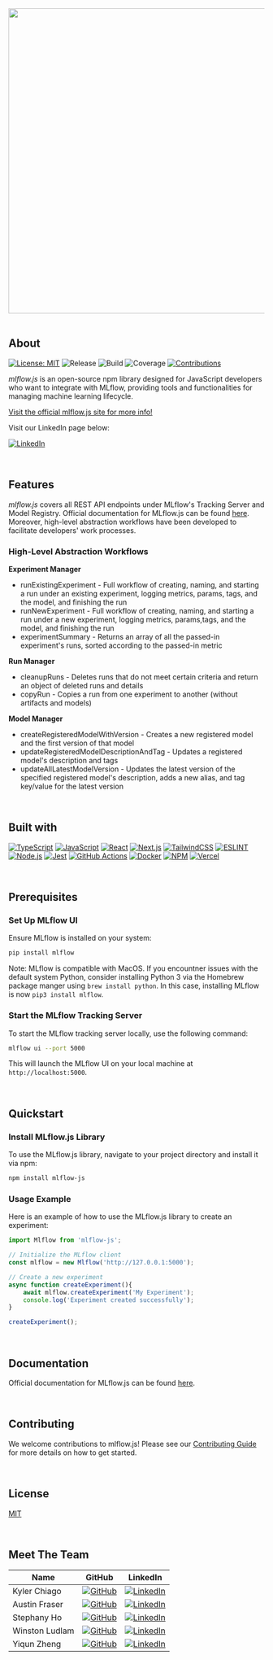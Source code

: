 <div style="text-align: center">
<img src="mlflow-site/public/assets/mlflow-js-logo-whitebg.png" width=600px;"/></div>

<br>

## About

[![License: MIT](https://img.shields.io/badge/License-MIT-blue.svg)](/LICENSE)
![Release](https://img.shields.io/badge/Release-v1.0.0-426B20)
![Build](https://img.shields.io/badge/Build-Passing-brightgreen.svg)
![Coverage](https://img.shields.io/badge/Coverage-80%25-c7ea46.svg)
[![Contributions](https://img.shields.io/badge/Contributions-Welcome-brightgreen.svg)](/CONTRIBUTING.md)

<i>mlflow.js</i> is an open-source npm library designed for JavaScript developers who want to integrate with MLflow, providing tools and functionalities for managing machine learning lifecycle.

<a href="">Visit the official mlflow.js site for more info!</a>

Visit our LinkedIn page below:

[![LinkedIn](https://img.shields.io/badge/LinkedIn-0077B5?style=for-the-badge&logo=linkedin&logoColor=white)](https://www.linkedin.com/company/mlflowjs/)

<br>

## Features

<i>mlflow.js</i> covers all REST API endpoints under MLflow's Tracking Server and Model Registry. Official documentation for MLflow.js can be found <a href="">here</a>. Moreover, high-level abstraction workflows have been developed to facilitate developers' work processes.

### High-Level Abstraction Workflows

**Experiment Manager**

- runExistingExperiment - Full workflow of creating, naming, and starting a run under an existing experiment, logging metrics, params, tags, and the model, and finishing the run
- runNewExperiment - Full workflow of creating, naming, and starting a run under a new experiment, logging metrics, params,tags, and the model, and finishing the run
- experimentSummary - Returns an array of all the passed-in experiment's runs, sorted according to the passed-in metric

**Run Manager**

- cleanupRuns - Deletes runs that do not meet certain criteria and return an object of deleted runs and details
- copyRun - Copies a run from one experiment to another (without artifacts and models)

**Model Manager**

- createRegisteredModelWithVersion - Creates a new registered model and the first version of that model
- updateRegisteredModelDescriptionAndTag - Updates a registered model's description and tags
- updateAllLatestModelVersion - Updates the latest version of the specified registered model's description, adds a new alias, and tag key/value for the latest version

<br>

## Built with

[![TypeScript](https://img.shields.io/badge/TypeScript-0077B5?style=for-the-badge&logo=typescript&logoColor=white)](https://www.typescriptlang.org/)
[![JavaScript](https://img.shields.io/badge/JavaScript-000435?style=for-the-badge&logo=javascript&logoColor=00fff)](https://www.javascript.com/)
[![React](https://img.shields.io/badge/React-36454F?style=for-the-badge&logo=React&logoColor=00fff)](https://react.dev/)
[![Next.js](https://img.shields.io/badge/Next.js-24292e?style=for-the-badge&logo=next.js&logoColor=00fff)](https://nextjs.org/)
[![TailwindCSS](https://img.shields.io/badge/Tailwind_CSS-008080?style=for-the-badge&logo=tailwindcss&logoColor=bfffff)](https://tailwindcss.com/)
[![ESLINT](https://img.shields.io/badge/ESLINT-4B32C3?style=for-the-badge&logo=eslint&logoColor=bfffff)](https://eslint.org/)
[![Node.js](https://img.shields.io/badge/Node.js-339933?style=for-the-badge&logo=node.js&logoColor=ffffff)](https://nodejs.org/en/)
[![Jest](https://img.shields.io/badge/Jest-800020?style=for-the-badge&logo=jest&logoColor=00fff)](https://jestjs.io/)
[![GitHub Actions](https://img.shields.io/badge/GitHub_Actions-30363d?style=for-the-badge&logo=github&logoColor=00fff)](https://github.com/features/actions)
[![Docker](https://img.shields.io/badge/Docker-lightblue?style=for-the-badge&logo=Docker&logoColor=00fff)](https://www.docker.com/)
[![NPM](https://img.shields.io/badge/NPM-CC3534?style=for-the-badge&logo=npm&logoColor=00fff)](https://www.npmjs.com/)
[![Vercel](https://img.shields.io/badge/Vercel-966FD6?style=for-the-badge&logo=Vercel&logoColor=00fff)](https://vercel.com/)

<br>

## Prerequisites

### Set Up MLflow UI

Ensure MLflow is installed on your system:

```bash
pip install mlflow
```

Note: MLflow is compatible with MacOS. If you encountner issues with the default system Python, consider installing Python 3 via the Homebrew package manger using `brew install python`. In this case, installing MLflow is now `pip3 install mlflow`.

### Start the MLflow Tracking Server

To start the MLflow tracking server locally, use the following command:

```bash
mlflow ui --port 5000
```

This will launch the MLflow UI on your local machine at `http://localhost:5000`.

<br>

## Quickstart

### Install MLflow.js Library

To use the MLflow.js library, navigate to your project directory and install it via npm:

```bash
npm install mlflow-js
```

### Usage Example

Here is an example of how to use the MLflow.js library to create an experiment:

```JavaScript
import Mlflow from 'mlflow-js';

// Initialize the MLflow client
const mlflow = new Mlflow('http://127.0.0.1:5000');

// Create a new experiment
async function createExperiment(){
  	await mlflow.createExperiment('My Experiment');
  	console.log('Experiment created successfully');
}

createExperiment();
```

<br>

## Documentation

Official documentation for MLflow.js can be found <a href="">here</a>.

<br>

## Contributing

We welcome contributions to mlflow.js! Please see our [Contributing Guide](CONTRIBUTING.md) for more details on how to get started.

<br>

## License

[MIT](/LICENSE)

<br>

## Meet The Team

| Name           | GitHub                                                                                                                   | LinkedIn                                                                                                                                                |
| -------------- | ------------------------------------------------------------------------------------------------------------------------ | ------------------------------------------------------------------------------------------------------------------------------------------------------- |
| Kyler Chiago   | [![GitHub](https://img.shields.io/badge/-GitHub-181717?style=flat-square&logo=github)](https://github.com/Kyler-Chiago)  | [![LinkedIn](https://img.shields.io/badge/-LinkedIn-0077B5?style=flat-square&logo=linkedin&logoColor=white)](https://www.linkedin.com/in/kyler-chiago/) |
| Austin Fraser  | [![GitHub](https://img.shields.io/badge/-GitHub-181717?style=flat-square&logo=github)](https://github.com/austinbfraser) | [![LinkedIn](https://img.shields.io/badge/-LinkedIn-0077B5?style=flat-square&logo=linkedin&logoColor=white)](http://www.linkedin.com/in/austin-fraser)  |
| Stephany Ho    | [![GitHub](https://img.shields.io/badge/-GitHub-181717?style=flat-square&logo=github)](https://github.com/seneyu)        | [![LinkedIn](https://img.shields.io/badge/-LinkedIn-0077B5?style=flat-square&logo=linkedin&logoColor=white)](https://www.linkedin.com/in/stephanyho/)   |
| Winston Ludlam | [![GitHub](https://img.shields.io/badge/-GitHub-181717?style=flat-square&logo=github)](https://github.com/winjolu/)      | [![LinkedIn](https://img.shields.io/badge/-LinkedIn-0077B5?style=flat-square&logo=linkedin&logoColor=white)](https://www.linkedin.com/in/wjludlam/)     |
| Yiqun Zheng    | [![GitHub](https://img.shields.io/badge/-GitHub-181717?style=flat-square&logo=github)](https://github.com/yiqunzheng)    | [![LinkedIn](https://img.shields.io/badge/-LinkedIn-0077B5?style=flat-square&logo=linkedin&logoColor=white)](https://www.linkedin.com/in/yiqunzheng/)   |
